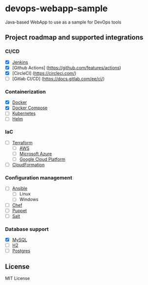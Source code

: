 # devops-webapp-sample
Java-based WebApp to use as a sample for DevOps tools


## Project roadmap and supported integrations

### CI/CD

 * [x] [Jenkins](https://www.jenkins.io/)
 * [x] [Github Actions] (https://github.com/features/actions)
 * [x] [CircleCI] (https://circleci.com/)
 * [ ] [Gitlab CI/CD] (https://docs.gitlab.com/ee/ci/)
 
### Containerization

 * [x] [Docker](https://www.docker.com/)
 * [x] [Docker Compose](https://docs.docker.com/compose/)
 * [ ] [Kubernetes](https://kubernetes.io/)
 * [ ] [Helm](https://helm.sh/)
 
### IaC

 * [ ] [Terraform](https://www.terraform.io/)
     * [ ] [AWS](https://aws.amazon.com/)
     * [ ] [Microsoft Azure](https://azure.microsoft.com/en-us/)
     * [ ] [Google Cloud Platform](https://cloud.google.com/)
 * [ ] [CloudFormation](https://aws.amazon.com/cloudformation/)
 
### Configuration management

 * [ ] [Ansible](https://www.ansible.com/)
     * [ ] Linux
     * [ ] Windows
 * [ ] [Chef](https://www.chef.io/)
 * [ ] [Puppet](https://puppet.com/)
 * [ ] [Salt](https://saltproject.io/)

### Database support

 * [x] [MySQL](https://www.mysql.com/)
 * [ ] [H2](https://www.h2database.com/html/main.html)
 * [ ] [Postgres](https://www.postgresql.org/)

## License

MIT License
